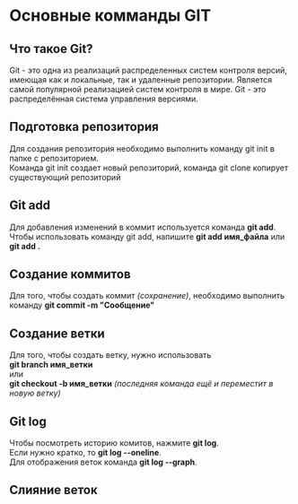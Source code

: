 # Основные комманды GIT

## Что такое Git?
Git - это одна из реализаций распределенных систем контроля версий, имеющая как и локальные, так и удаленные репозитории. Является самой популярной реализацией систем контроля в мире.
Git - это распределённая система управления версиями.

## Подготовка репозитория
Для создания репозитория необходимо выполнить команду git init в папке с репозиторием.  
Команда git init создает новый репозиторий, команда git clone копирует существующий репозиторий

## Git add
Для добавления изменений в коммит используется команда **git add**. Чтобы использовать команду git add, напишите **git add имя_файла** или **git add .**

## Создание коммитов
Для того, чтобы создать коммит _(сохранение)_, необходимо выполнить команду **git commit -m "Сообщение"**

## Создание ветки
Для того, чтобы создать ветку, нужно использовать  
**git branch имя_ветки**  
или  
**git checkout -b имя_ветки** _(последняя команда ещё и переместит в новую ветку)_

## Git log
Чтобы посмотреть историю комитов, нажмите **git log**.  
Если нужно кратко, то **git log --oneline**.  
Для отображения веток команда **git log --graph**. 

## Слияние веток

